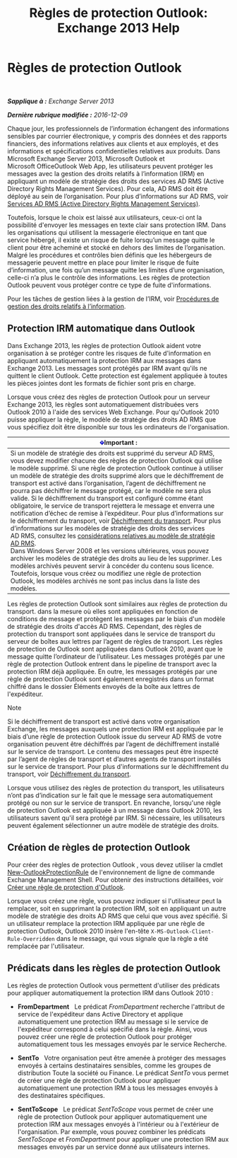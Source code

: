 ﻿---
title: 'Règles de protection Outlook: Exchange 2013 Help'
TOCTitle: Règles de protection Outlook
ms:assetid: bd7d0ad7-1f8e-46da-a74b-58c58f3eff93
ms:mtpsurl: https://technet.microsoft.com/fr-fr/library/Dd638178(v=EXCHG.150)
ms:contentKeyID: 50479083
ms.date: 04/24/2018
mtps_version: v=EXCHG.150
ms.translationtype: HT
---

# Règles de protection Outlook

 

_**Sapplique à :** Exchange Server 2013_

_**Dernière rubrique modifiée :** 2016-12-09_

Chaque jour, les professionnels de l’information échangent des informations sensibles par courrier électronique, y compris des données et des rapports financiers, des informations relatives aux clients et aux employés, et des informations et spécifications confidentielles relatives aux produits. Dans Microsoft Exchange Server 2013, Microsoft Outlook et Microsoft OfficeOutlook Web App, les utilisateurs peuvent protéger les messages avec la gestion des droits relatifs à l’information (IRM) en appliquant un modèle de stratégie des droits des services AD RMS (Active Directory Rights Management Services). Pour cela, AD RMS doit être déployé au sein de l’organisation. Pour plus d’informations sur AD RMS, voir [Services AD RMS (Active Directory Rights Management Services)](https://go.microsoft.com/fwlink/p/?linkid=129823).

Toutefois, lorsque le choix est laissé aux utilisateurs, ceux-ci ont la possibilité d'envoyer les messages en texte clair sans protection IRM. Dans les organisations qui utilisent la messagerie électronique en tant que service hébergé, il existe un risque de fuite lorsqu’un message quitte le client pour être acheminé et stocké en dehors des limites de l’organisation. Malgré les procédures et contrôles bien définis que les hébergeurs de messagerie peuvent mettre en place pour limiter le risque de fuite d’information, une fois qu’un message quitte les limites d’une organisation, celle-ci n’a plus le contrôle des informations. Les règles de protection Outlook peuvent vous protéger contre ce type de fuite d'informations.

Pour les tâches de gestion liées à la gestion de l’IRM, voir [Procédures de gestion des droits relatifs à l’information](information-rights-management-procedures-exchange-2013-help.md).

## Protection IRM automatique dans Outlook

Dans Exchange 2013, les règles de protection Outlook aident votre organisation à se protéger contre les risques de fuite d'information en appliquant automatiquement la protection IRM aux messages dans Exchange 2013. Les messages sont protégés par IRM avant qu'ils ne quittent le client Outlook. Cette protection est également appliquée à toutes les pièces jointes dont les formats de fichier sont pris en charge.

Lorsque vous créez des règles de protection Outlook pour un serveur Exchange 2013, les règles sont automatiquement distribuées vers Outlook 2010 à l'aide des services Web Exchange. Pour qu'Outlook 2010 puisse appliquer la règle, le modèle de stratégie des droits AD RMS que vous spécifiez doit être disponible sur tous les ordinateurs de l'organisation.

<table>
<thead>
<tr class="header">
<th><img src="images/JJ159813.important(EXCHG.150).gif" title="Important" alt="Important" />Important :</th>
</tr>
</thead>
<tbody>
<tr class="odd">
<td>Si un modèle de stratégie des droits est supprimé du serveur AD RMS, vous devez modifier chacune des règles de protection Outlook qui utilise le modèle supprimé. Si une règle de protection Outlook continue à utiliser un modèle de stratégie des droits supprimé alors que le déchiffrement de transport est activé dans l’organisation, l’agent de déchiffrement ne pourra pas déchiffrer le message protégé, car le modèle ne sera plus valide. Si le déchiffrement du transport est configuré comme étant obligatoire, le service de transport rejettera le message et enverra une notification d’échec de remise à l’expéditeur. Pour plus d’informations sur le déchiffrement du transport, voir <a href="transport-decryption-exchange-2013-help.md">Déchiffrement du transport</a>. Pour plus d’informations sur les modèles de stratégie des droits des services AD RMS, consultez les <a href="https://go.microsoft.com/fwlink/p/?linkid=179455">considérations relatives au modèle de stratégie AD RMS</a>.<br />
Dans Windows Server 2008 et les versions ultérieures, vous pouvez archiver les modèles de stratégie des droits au lieu de les supprimer. Les modèles archivés peuvent servir à concéder du contenu sous licence. Toutefois, lorsque vous créez ou modifiez une règle de protection Outlook, les modèles archivés ne sont pas inclus dans la liste des modèles.</td>
</tr>
</tbody>
</table>


Les règles de protection Outlook sont similaires aux règles de protection du transport. dans la mesure où elles sont appliquées en fonction de conditions de message et protègent les messages par le biais d'un modèle de stratégie des droits d'accès AD RMS. Cependant, des règles de protection du transport sont appliquées dans le service de transport du serveur de boîtes aux lettres par l’agent de règles de transport. Les règles de protection de Outlook sont appliquées dans Outlook 2010, avant que le message quitte l’ordinateur de l’utilisateur. Les messages protégés par une règle de protection Outlook entrent dans le pipeline de transport avec la protection IRM déjà appliquée. En outre, les messages protégés par une règle de protection Outlook sont également enregistrés dans un format chiffré dans le dossier Éléments envoyés de la boîte aux lettres de l'expéditeur.

> [!NOTE]
> Si le déchiffrement de transport est activé dans votre organisation Exchange, les messages auxquels une protection IRM est appliquée par le biais d’une règle de protection Outlook issue du serveur AD RMS de votre organisation peuvent être déchiffrés par l’agent de déchiffrement installé sur le service de transport. Le contenu des messages peut être inspecté par l’agent de règles de transport et d’autres agents de transport installés sur le service de transport. Pour plus d'informations sur le déchiffrement du transport, voir <a href="transport-decryption-exchange-2013-help.md">Déchiffrement du transport</a>.


Lorsque vous utilisez des règles de protection du transport, les utilisateurs n’ont pas d’indication sur le fait que le message sera automatiquement protégé ou non sur le service de transport. En revanche, lorsqu'une règle de protection Outlook est appliquée à un message dans Outlook 2010, les utilisateurs savent qu'il sera protégé par IRM. Si nécessaire, les utilisateurs peuvent également sélectionner un autre modèle de stratégie des droits.

## Création de règles de protection Outlook

Pour créer des règles de protection Outlook , vous devez utiliser la cmdlet [New-OutlookProtectionRule](https://technet.microsoft.com/fr-fr/library/dd298182\(v=exchg.150\)) de l'environnement de ligne de commande Exchange Management Shell. Pour obtenir des instructions détaillées, voir [Créer une règle de protection d'Outlook](create-an-outlook-protection-rule-exchange-2013-help.md).

Lorsque vous créez une règle, vous pouvez indiquer si l'utilisateur peut la remplacer, soit en supprimant la protection IRM, soit en appliquant un autre modèle de stratégie des droits AD RMS que celui que vous avez spécifié. Si un utilisateur remplace la protection IRM appliquée par une règle de protection Outlook, Outlook 2010 insère l'en-tête `X-MS-Outlook-Client-Rule-Overridden` dans le message, qui vous signale que la règle a été remplacée par l'utilisateur.

## Prédicats dans les règles de protection Outlook

Les règles de protection Outlook vous permettent d'utiliser des prédicats pour appliquer automatiquement la protection IRM dans Outlook 2010 :

  - **FromDepartment**   Le prédicat *FromDepartment* recherche l'attribut de service de l'expéditeur dans Active Directory et applique automatiquement une protection IRM au message si le service de l'expéditeur correspond à celui spécifié dans la règle. Ainsi, vous pouvez créer une règle de protection Outlook pour protéger automatiquement tous les messages envoyés par le service Recherche.

  - **SentTo**   Votre organisation peut être amenée à protéger des messages envoyés à certains destinataires sensibles, comme les groupes de distribution Toute la société ou Finance. Le prédicat *SentTo* vous permet de créer une règle de protection Outlook pour appliquer automatiquement une protection IRM à tous les messages envoyés à des destinataires spécifiques.

  - **SentToScope**   Le prédicat *SentToScope* vous permet de créer une règle de protection Outlook pour appliquer automatiquement une protection IRM aux messages envoyés à l'intérieur ou à l'extérieur de l'organisation. Par exemple, vous pouvez combiner les prédicats *SentToScope* et *FromDepartment* pour appliquer une protection IRM aux messages envoyés par un service donné aux utilisateurs internes.

